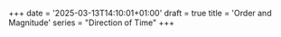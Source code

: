 +++
date = '2025-03-13T14:10:01+01:00'
draft = true
title = 'Order and Magnitude'
series = "Direction of Time"
+++
